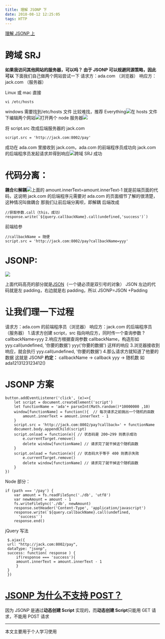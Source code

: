 ```yaml
---
title: 理解 JSONP 下
date: 2018-08-12 12:25:05
tags: HTTP
---
```


[理解 JSONP 上](https://www.jianshu.com/p/2a2fe02917e7)

# 跨域 SRJ

**如果我访问其他网站的服务器，可以吗？
由于 JSONP 可以规避同源策略，因此可以**
下面我们自己做两个网站尝试一下
请求方：ada.com （浏览器）
响应方：jack.com （服务器）

Linux 或 mac 直接

```
vi /etc/hosts
```

windows 需要找到/etc/hosts 文件 比较难找，推荐 Everything![](https://upload-images.jianshu.io/upload_images/7094266-19f9953c967705a5.png?imageMogr2/auto-orient/strip%7CimageView2/2/w/1240)在 hosts 文件下编辑两个网站![](https://upload-images.jianshu.io/upload_images/7094266-28b643545d3a06f3.png?imageMogr2/auto-orient/strip%7CimageView2/2/w/1240)打开两个 node 服务器![](https://upload-images.jianshu.io/upload_images/7094266-3cd83a6dd9b8e522.png?imageMogr2/auto-orient/strip%7CimageView2/2/w/1240)

将 script.src 改成后端服务器的 jack.com

```
script.src = 'http://jack.com:8002/pay'
```

成功在 ada.com 里接收到 jack.com，ada.com 的前端程序员成功向 jack.com 的后端程序员发起请求并得到响应![](https://upload-images.jianshu.io/upload_images/7094266-455e37f97e889991.png?imageMogr2/auto-orient/strip%7CimageView2/2/w/1240)跨域 SRJ 成功

# 代码分离：

**耦合**和**解耦**![](https://upload-images.jianshu.io/upload_images/7094266-39446f3e68a37a78.png?imageMogr2/auto-orient/strip%7CimageView2/2/w/1240)上面的 amount.innerText=amount.innerText-1 就是前端页面的代码，这说明 jack.com 的后端程序元需要对 ada.com 的页面细节了解的很清楚，这种情况叫做耦合
那我们让前后端分离呗，即解耦
后端改成

```
//获取参数.call（this，成功）
response.write(`${query.callbackName}.call(undefined,'success')`)
```

前端给参

```
//callbackName = 随便
script.src = 'http://jack.com:8002/pay?callbackName=yyy'
```

# JSONP:

![](https://upload-images.jianshu.io/upload_images/7094266-9442483142643759.png?imageMogr2/auto-orient/strip%7CimageView2/2/w/1240)

上面代码高亮的部分就是[JSON](https://www.json.org/)（一个键必须是双引号的对象）
JSON 左边的代码就是左 padding，右边就是右 padding，所以 JSONP=JSON +Padding

# 让我们理一下过程

请求方：ada.com 的前端程序员（浏览器）
响应方：jack.com 的后端程序员（服务器） 1.请求方创建 script，src 指向响应方，同时传一个查询参数 ?callbackName=yyy 2.响应方根据查询参数 callbackName，构造形如
yyy.call(undefined, '你要的数据')
yyy('你要的数据')
这样的响应 3.浏览器接收到响应，就会执行 yyy.call(undefined, '你要的数据') 4.那么请求方就知道了他要的数据
这就是 JSONP
**约定：**
callbackName -> callback
yyy -> 随机数 如 ada1213123123412()

# JSONP 方案

```
button.addEventListener('click', (e)=>{
    let script = document.createElement('script')
    let functionName = 'ada'+ parseInt(Math.random()*10000000 ,10)
    window[functionName] = function(){  // 每次请求之前搞出一个随机的函数
        amount.innerText = amount.innerText - 1
    }
    script.src = 'http://jack.com:8002/pay?callback=' + functionName
    document.body.appendChild(script)
    script.onload = function(e){ // 状态码是 200~299 则表示成功
        e.currentTarget.remove()
        delete window[functionName] // 请求完了就干掉这个随机函数
    }
    script.onload = function(e){ // 状态码大于等于 400 则表示失败
        e.currentTarget.remove()
        delete window[functionName] // 请求完了就干掉这个随机函数
    }
})
```

Node 部分：

```
if (path === '/pay') {
    var amount = fs.readFileSync('./db', 'utf8')
    var newAmount = amount - 1
    fs.writeFileSync('./db', newAmount)
    response.setHeader('Content-Type', 'application/javascript')
    response.write(`${query.callbackName}.call(undefined,
      'success'`)
    response.end()
```

jQuery 写法

```
 $.ajax({
 url: "http://jack.com:8002/pay",
 dataType: "jsonp",
 success: function( response ) {
     if(response === 'success'){
     amount.innerText = amount.innerText - 1
     }
 }
 })
```

# [JSONP 为什么不支持 POST？](https://www.zhihu.com/question/28890257)

因为 JSONP 是通过**动态创建 Script** 实现的，而**动态创建 Script**只能用 GET 请求，不能用 POST 请求

---

本文主要用于个人学习使用
